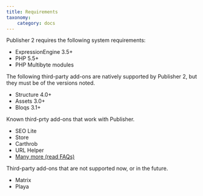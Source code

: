 ```yaml
---
title: Requirements
taxonomy:
    category: docs
---
```


Publisher 2 requires the following system requirements:

- ExpressionEngine 3.5+
- PHP 5.5+
- PHP Multibyte modules

The following third-party add-ons are natively supported by Publisher 2, but they must be of the versions noted.

- Structure 4.0+
- Assets 3.0+
- Bloqs 3.1+

Known third-prty add-ons that work with Publisher.

- SEO Lite
- Store
- Carthrob
- URL Helper
- [Many more (read FAQs)](../faqs)

Third-party add-ons that are not supported now, or in the future.

- Matrix
- Playa